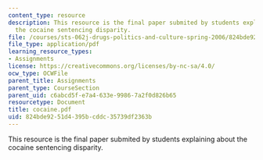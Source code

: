 ```yaml
---
content_type: resource
description: This resource is the final paper submited by students explaining about
  the cocaine sentencing disparity.
file: /courses/sts-062j-drugs-politics-and-culture-spring-2006/824bde9251d4395bcddc35739df2363b_cocaine.pdf
file_type: application/pdf
learning_resource_types:
- Assignments
license: https://creativecommons.org/licenses/by-nc-sa/4.0/
ocw_type: OCWFile
parent_title: Assignments
parent_type: CourseSection
parent_uid: c6abcd5f-e7a4-633e-9986-7a2f0d826b65
resourcetype: Document
title: cocaine.pdf
uid: 824bde92-51d4-395b-cddc-35739df2363b
---
```

This resource is the final paper submited by students explaining about the cocaine sentencing disparity.